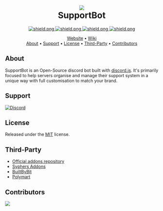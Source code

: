 <h1 align="center">
    <br>
    <a href="https://github.com/Emerald-Services/SupportBot"><img src="https://i.imgur.com/tzi3d7Q.png"></a>
    <br>
    SupportBot
    <br>
</h1>

<div align="center">

<a href="https://opensource.org/licenses/MIT">
    <img src="https://img.shields.io/badge/license-MIT-green?style=for-the-badge" alt="shield.png">
</a>

<a href="https://github.com/discordjs">
    <img src="https://img.shields.io/badge/discord.js-v13.6.x-blue.svg?style=for-the-badge&logo=javascript.svg" alt="shield.png">
</a>

<a href="https://github.com/nodejs/node">
    <img src="https://img.shields.io/badge/node.js-v16.14.x-green.svg?style=for-the-badge&logo=node" alt="shield.png">
</a>

<a href="https://github.com/Emerald-Services/SupportBot/releases">
    <img src="https://img.shields.io/github/downloads/Emerald-Services/SupportBot/total?style=for-the-badge" alt="shield.png">
</a>

</div>

<p align="center">
  <a href="https://emeraldsrv.dev/">Website</a>
  •
  <a href="https://github.com/Emerald-Services/SupportBot/wiki">Wiki</a>
<br>
  <a href="#about">About</a>
  •
  <a href="#support">Support</a>
  •
  <a href="#license">License</a>
  •
  <a href="https://github.com/Emerald-Services/SupportBot/wiki/Third-Party-Developer">Third-Party</a>
  •
  <a href="#contributors">Contributors</a>
</p>

## About

SupportBot is an Open-Source discord bot built with [discord.js](https://github.com/discordjs/discord.js). It's primarily focused to help servers organise and manage their support system in a unique way with full customisation to match your brand.

## Support

<a href="https://emeraldsrv.dev/discord">
    <img alt="Discord" src="https://img.shields.io/discord/597779408295821323?logo=discord&logoColor=white&style=for-the-badge">
</a>


## License

Released under the [MIT](https://opensource.org/licenses/MIT) license.


## Third-Party

- [Official addons repository](https://github.com/Emerald-Services/Addons/)
- [Syphers Addons](https://github.com/SypherRed/SB_Addons_Unofficial)
- [BuiltByBit](https://builtbybit.com/supportbot)
- [Polymart](https://polymart.org/resource/supportbot-1-discord-ticket-bot.518)


## Contributors

<a href="https://github.com/Emerald-Services/SupportBot/graphs/contributors">
  <img src="https://contrib.rocks/image?repo=Emerald-Services/SupportBot">
</a>



